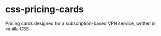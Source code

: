 # css-pricing-cards
 Pricing cards designed for a subscription-based VPN service, written in vanilla CSS
